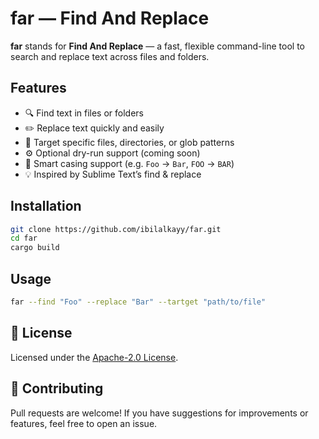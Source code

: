 # far — Find And Replace

**far** stands for **Find And Replace** — a fast, flexible command-line tool to search and replace text across files and folders.

## Features

- 🔍 Find text in files or folders
- ✏️ Replace text quickly and easily
- 🎯 Target specific files, directories, or glob patterns
- ⚙️ Optional dry-run support (coming soon)
- 🧠 Smart casing support (e.g. `Foo` → `Bar`, `FOO` → `BAR`)
- 💡 Inspired by Sublime Text’s find & replace

## Installation

```bash
git clone https://github.com/ibilalkayy/far.git
cd far
cargo build
````

## Usage

```bash
far --find "Foo" --replace "Bar" --tartget "path/to/file"
```

## 📄 License

Licensed under the [Apache-2.0 License](LICENSE).

## 🙌 Contributing

Pull requests are welcome! If you have suggestions for improvements or features, feel free to open an issue.
